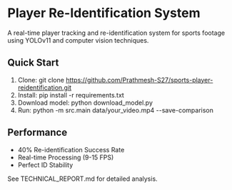 ﻿# Player Re-Identification System

A real-time player tracking and re-identification system for sports footage using YOLOv11 and computer vision techniques.

## Quick Start

1. Clone: git clone https://github.com/Prathmesh-S27/sports-player-reidentification.git
2. Install: pip install -r requirements.txt
3. Download model: python download_model.py
4. Run: python -m src.main data/your_video.mp4 --save-comparison

## Performance

- 40% Re-identification Success Rate
- Real-time Processing (9-15 FPS)
- Perfect ID Stability

See TECHNICAL_REPORT.md for detailed analysis.

